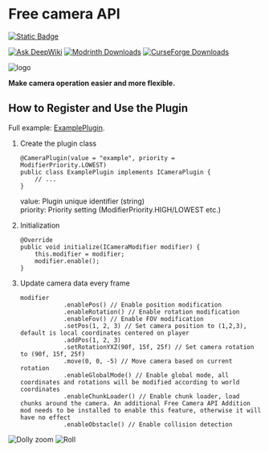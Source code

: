 # Free camera API
[![Static Badge](https://img.shields.io/badge/%E4%B8%AD%E6%96%87-brightgreen)](README_ZH.md)

[![Ask DeepWiki](https://deepwiki.com/badge.svg)](https://deepwiki.com/AnECanSaiTin/Free-camera-API)
[![Modrinth Downloads](https://img.shields.io/modrinth/dt/KCR6bnbY?logo=modrinth)](https://modrinth.com/mod/free-camera-api)
[![CurseForge Downloads](https://img.shields.io/curseforge/dt/1091599?logo=curseforge)](https://www.curseforge.com/minecraft/mc-mods/free-camera-api)

![logo](https://cdn.modrinth.com/data/KCR6bnbY/images/41d032a0a6bcfcf92ae30d7c2fa8d68f92ad752c.png)

**Make camera operation easier and more flexible.**
## How to Register and Use the Plugin

Full example: [ExamplePlugin](src/main/java/cn/anecansaitin/freecameraapi/ExamplePlugin.java).

1. Create the plugin class
    ```
    @CameraPlugin(value = "example", priority = ModifierPriority.LOWEST)
    public class ExamplePlugin implements ICameraPlugin {
        // ...
    }
    ```
   value: Plugin unique identifier (string)  
   priority: Priority setting (ModifierPriority.HIGH/LOWEST etc.)

2. Initialization
    ```
    @Override
    public void initialize(ICameraModifier modifier) {
        this.modifier = modifier;
        modifier.enable();
    }
    ```

3. Update camera data every frame
    ```
    modifier
                .enablePos() // Enable position modification
                .enableRotation() // Enable rotation modification
                .enableFov() // Enable FOV modification
                .setPos(1, 2, 3) // Set camera position to (1,2,3), default is local coordinates centered on player
                .addPos(1, 2, 3)
                .setRotationYXZ(90f, 15f, 25f) // Set camera rotation to (90f, 15f, 25f)
                .move(0, 0, -5) // Move camera based on current rotation
                .enableGlobalMode() // Enable global mode, all coordinates and rotations will be modified according to world coordinates
                .enableChunkLoader() // Enable chunk loader, load chunks around the camera. An additional Free Camera API Addition mod needs to be installed to enable this feature, otherwise it will have no effect
                .enableObstacle() // Enable collision detection
    ```

![Dolly zoom](https://cdn.modrinth.com/data/KCR6bnbY/images/0fd9ede2dfc1818fbb4638bbbf3bd6a0598df4bd.gif)
![Roll](https://cdn.modrinth.com/data/KCR6bnbY/images/ee51dcdae13dc4714e8f6f1faa7a5e127b2abba1.gif)

